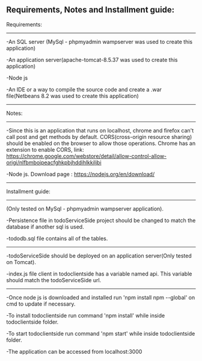 Requirements, Notes and Installment guide:
-------------------------------------------------------------



Requirements:


-------------------------------------------------------------

 -An SQL server (MySql - phpmyadmin wampserver was used to create this application)
 
 -An application server(apache-tomcat-8.5.37 was used to create this application)
 
 -Node js
 
 -An IDE or a way to compile the source code and create a .war file(Netbeans 8.2 was used to create this application)
 
-------------------------------------------------------------
 
 
 
Notes:

-------------------------------------------------------------



 -Since this is an application that runs on localhost, chrome and firefox can't call post and get methods by default. 
CORS(cross-origin resource sharing) should be enabled on the browser to allow those operations.
Chrome has an extension to enable CORS, link:
https://chrome.google.com/webstore/detail/allow-control-allow-origi/nlfbmbojpeacfghkpbjhddihlkkiljbi

 -Node js. Download page : https://nodejs.org/en/download/ 


-------------------------------------------------------------


Installment guide:


-------------------------------------------------------------

(Only tested on MySql - phpmyadmin wampserver application). 

-Persistence file in todoServiceSide project should be changed to match the database if another sql is used.

-tododb.sql file contains all of the tables.

-------------------------------------------------------------




-todoServiceSide should be deployed on an application server(Only tested on Tomcat). 

-index.js file client in todoclientside has a variable named api. This variable should match the todoServiceSide url.


-------------------------------------------------------------


-Once node js is downloaded and installed run 'npm install npm --global' on cmd to update if necessary.

-To install todoclientside run command 'npm install' while inside todoclientside folder.

-To start todoclientside run command 'npm start' while inside todoclientside folder.

-The application can be accessed from localhost:3000



